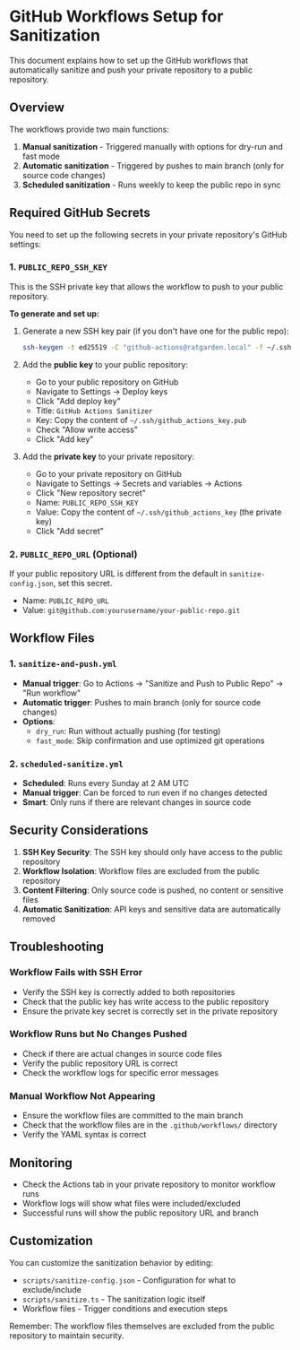 # GitHub Workflows Setup for Sanitization

This document explains how to set up the GitHub workflows that automatically sanitize and push your private repository to a public repository.

## Overview

The workflows provide two main functions:

1. **Manual sanitization** - Triggered manually with options for dry-run and fast mode
2. **Automatic sanitization** - Triggered by pushes to main branch (only for source code changes)
3. **Scheduled sanitization** - Runs weekly to keep the public repo in sync

## Required GitHub Secrets

You need to set up the following secrets in your private repository's GitHub settings:

### 1. `PUBLIC_REPO_SSH_KEY`

This is the SSH private key that allows the workflow to push to your public repository.

**To generate and set up:**

1. Generate a new SSH key pair (if you don't have one for the public repo):

   ```bash
   ssh-keygen -t ed25519 -C "github-actions@ratgarden.local" -f ~/.ssh/github_actions_key
   ```

2. Add the **public key** to your public repository:

   - Go to your public repository on GitHub
   - Navigate to Settings → Deploy keys
   - Click "Add deploy key"
   - Title: `GitHub Actions Sanitizer`
   - Key: Copy the content of `~/.ssh/github_actions_key.pub`
   - Check "Allow write access"
   - Click "Add key"

3. Add the **private key** to your private repository:
   - Go to your private repository on GitHub
   - Navigate to Settings → Secrets and variables → Actions
   - Click "New repository secret"
   - Name: `PUBLIC_REPO_SSH_KEY`
   - Value: Copy the content of `~/.ssh/github_actions_key` (the private key)
   - Click "Add secret"

### 2. `PUBLIC_REPO_URL` (Optional)

If your public repository URL is different from the default in `sanitize-config.json`, set this secret.

- Name: `PUBLIC_REPO_URL`
- Value: `git@github.com:yourusername/your-public-repo.git`

## Workflow Files

### 1. `sanitize-and-push.yml`

- **Manual trigger**: Go to Actions → "Sanitize and Push to Public Repo" → "Run workflow"
- **Automatic trigger**: Pushes to main branch (only for source code changes)
- **Options**:
  - `dry_run`: Run without actually pushing (for testing)
  - `fast_mode`: Skip confirmation and use optimized git operations

### 2. `scheduled-sanitize.yml`

- **Scheduled**: Runs every Sunday at 2 AM UTC
- **Manual trigger**: Can be forced to run even if no changes detected
- **Smart**: Only runs if there are relevant changes in source code

## Security Considerations

1. **SSH Key Security**: The SSH key should only have access to the public repository
2. **Workflow Isolation**: Workflow files are excluded from the public repository
3. **Content Filtering**: Only source code is pushed, no content or sensitive files
4. **Automatic Sanitization**: API keys and sensitive data are automatically removed

## Troubleshooting

### Workflow Fails with SSH Error

- Verify the SSH key is correctly added to both repositories
- Check that the public key has write access to the public repository
- Ensure the private key secret is correctly set in the private repository

### Workflow Runs but No Changes Pushed

- Check if there are actual changes in source code files
- Verify the public repository URL is correct
- Check the workflow logs for specific error messages

### Manual Workflow Not Appearing

- Ensure the workflow files are committed to the main branch
- Check that the workflow files are in the `.github/workflows/` directory
- Verify the YAML syntax is correct

## Monitoring

- Check the Actions tab in your private repository to monitor workflow runs
- Workflow logs will show what files were included/excluded
- Successful runs will show the public repository URL and branch

## Customization

You can customize the sanitization behavior by editing:

- `scripts/sanitize-config.json` - Configuration for what to exclude/include
- `scripts/sanitize.ts` - The sanitization logic itself
- Workflow files - Trigger conditions and execution steps

Remember: The workflow files themselves are excluded from the public repository to maintain security.
